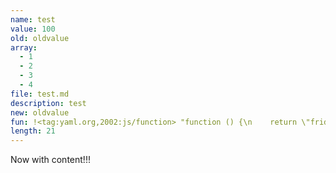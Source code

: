 ```yaml
---
name: test
value: 100
old: oldvalue
array: 
  - 1
  - 2
  - 3
  - 4
file: test.md
description: test
new: oldvalue
fun: !<tag:yaml.org,2002:js/function> "function () {\n    return \"friday\";\n  }"
length: 21
---
```


Now with content!!!